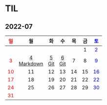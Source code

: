 # TIL

## 2022-07
| <span style="color: red">일</span> |                       월                        |            화             |             수             |  목  |  금  | <span style="color: blue">토</span> |
| :--------------------------------: | :---------------------------------------------: | :-----------------------: | :------------------------: | :--: | :--: | :---------------------------------: |
|                                    |                                                 |                           |                            |      |  1   | <span style="color: blue">2</span>  |
| <span style="color: red">3</span>  | [4<br/>Markdown](./Markdown/마크다운%20문법.md) | [5<br/>Git](./Git/Git.md) | [6<br/>Git](./Git/Git2.md) |  7   |  8   | <span style="color: blue">9</span>  |
| <span style="color: red">10</span> |                       11                        |            12             |             13             |  14  |  15  | <span style="color: blue">16</span> |
| <span style="color: red">17</span> |                       18                        |            19             |             20             |  21  |  22  | <span style="color: blue">22</span> |
| <span style="color: red">24</span> |                       25                        |            26             |             27             |  28  |  29  | <span style="color: blue">30</span> |
| <span style="color: red">31</span> |                                                 |                           |                            |      |      |                                     |


